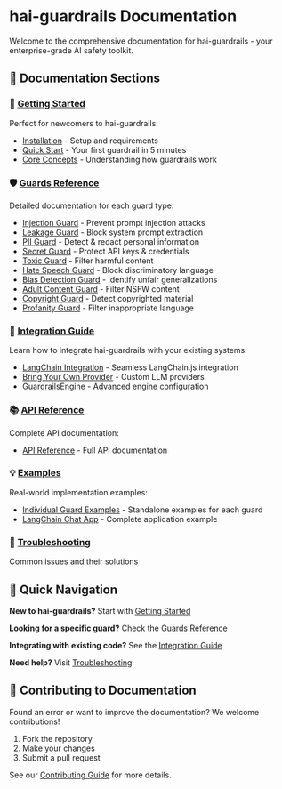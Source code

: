 # hai-guardrails Documentation

Welcome to the comprehensive documentation for hai-guardrails - your enterprise-grade AI safety toolkit.

## 📖 Documentation Sections

### 🚀 [Getting Started](getting-started/)

Perfect for newcomers to hai-guardrails:

- [Installation](getting-started/installation.md) - Setup and requirements
- [Quick Start](getting-started/quick-start.md) - Your first guardrail in 5 minutes
- [Core Concepts](getting-started/core-concepts.md) - Understanding how guardrails work

### 🛡️ [Guards Reference](guards/)

Detailed documentation for each guard type:

- [Injection Guard](guards/injection.md) - Prevent prompt injection attacks
- [Leakage Guard](guards/leakage.md) - Block system prompt extraction
- [PII Guard](guards/pii.md) - Detect & redact personal information
- [Secret Guard](guards/secret.md) - Protect API keys & credentials
- [Toxic Guard](guards/toxic.md) - Filter harmful content
- [Hate Speech Guard](guards/hate-speech.md) - Block discriminatory language
- [Bias Detection Guard](guards/bias-detection.md) - Identify unfair generalizations
- [Adult Content Guard](guards/adult-content.md) - Filter NSFW content
- [Copyright Guard](guards/copyright.md) - Detect copyrighted material
- [Profanity Guard](guards/profanity.md) - Filter inappropriate language

### 🔧 [Integration Guide](integration/)

Learn how to integrate hai-guardrails with your existing systems:

- [LangChain Integration](integration/langchain.md) - Seamless LangChain.js integration
- [Bring Your Own Provider](integration/bring-your-own-provider.md) - Custom LLM providers
- [GuardrailsEngine](integration/guardrails-engine.md) - Advanced engine configuration

### 📚 [API Reference](api/)

Complete API documentation:

- [API Reference](api/reference.md) - Full API documentation

### 💡 [Examples](../examples/)

Real-world implementation examples:

- [Individual Guard Examples](../examples/) - Standalone examples for each guard
- [LangChain Chat App](../examples/apps/langchain-chat/) - Complete application example

### 🔧 [Troubleshooting](troubleshooting.md)

Common issues and their solutions

## 🎯 Quick Navigation

**New to hai-guardrails?** Start with [Getting Started](getting-started/)

**Looking for a specific guard?** Check the [Guards Reference](guards/)

**Integrating with existing code?** See the [Integration Guide](integration/)

**Need help?** Visit [Troubleshooting](troubleshooting.md)

## 📝 Contributing to Documentation

Found an error or want to improve the documentation? We welcome contributions!

1. Fork the repository
2. Make your changes
3. Submit a pull request

See our [Contributing Guide](../CONTRIBUTING.md) for more details.
